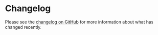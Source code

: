 # Changelog

Please see the [changelog on GitHub](https://github.com/VanOns/statamic-smart-cache-invalidation/blob/master/CHANGELOG.md) for more
information about what has changed recently.
